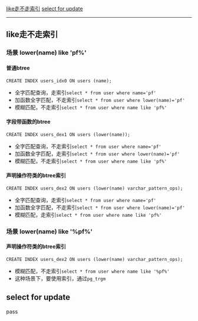 [like走不走索引](#like%E8%B5%B0%E4%B8%8D%E8%B5%B0%E7%B4%A2%E5%BC%95)
[select for update](#select-for-update-1)

-------------

## like走不走索引

### 场景 lower(name) like 'pf%'
#### 普通btree
`CREATE INDEX users_idx0 ON users (name);`
- 全字匹配查询，走索引`select * from user where name='pf'`
- 加函数全字匹配，不走索引`select * from user where lower(name)='pf'`
- 模糊匹配，不走索引`select * from user where name like 'pf%'`

#### 字段带函数的btree
`CREATE INDEX users_dex1 ON users (lower(name));`

- 全字匹配查询，不走索引`select * from user where name='pf'`
- 加函数全字匹配，走索引`select * from user where lower(name)='pf'`
- 模糊匹配，不走索引`select * from user where name like 'pf%'`

#### 声明操作符类的btree索引
`CREATE INDEX users_dex2 ON users (lower(name) varchar_pattern_ops);`

- 全字匹配查询，走索引`select * from user where name='pf'`
- 加函数全字匹配，不走索引`select * from user where lower(name)='pf'`
- 模糊匹配，走索引`select * from user where name like 'pf%'`

### 场景 lower(name) like '%pf%'

#### 声明操作符类的btree索引
`CREATE INDEX users_dex2 ON users (lower(name) varchar_pattern_ops);`

- 模糊匹配，不走索引`select * from user where name like '%pf%'`
- 这种场景下，要使用索引，通过`pg_trgm`

## select for update
pass
